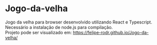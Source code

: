 # Jogo-da-velha
Jogo da velha para browser desenvolvido utilizando React e Typescript.
Necessário a instalação de node.js para compilação.  
Projeto pode ser visualizado em: https://felipe-rodr.github.io/Jogo-da-velha/  